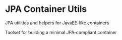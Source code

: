 # JPA Container Utils

JPA utilities and helpers for JavaEE-like containers

Toolset for building a minimal JPA-compliant container
